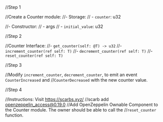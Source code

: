 //Step 1

//Create a Counter module:
//- Storage:
//  - `counter`: u32

//- Constructor:
//  - args
//    - `initial_value`: u32

//Step 2

//Counter Interface:
//- `get_counter(self: @T) -> u32`
//- `increment_counter(ref self: T)`
//- `decrement_counter(ref self: T)`
//- `reset_counter(ref self: T)`

//Step 3

//Modify `increment_counter`, `decrement_counter`, to emit an event `CounterIncreased` and
//`CounterDecreased` with the new counter value.

//Step 4

//Instructions: Visit https://scarbs.xyz/
//scarb add openzeppelin_access@0.19.0
//Add OpenZeppelin Ownable Component to the Counter module. The owner should be able to call the
//`reset_counter` function.
